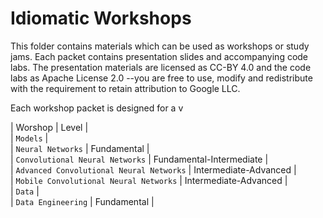 # Idiomatic Workshops

This folder contains materials which can be used as workshops or study jams. Each packet contains presentation slides and
accompanying code labs. The presentation materials are licensed as CC-BY 4.0 and the code labs as Apache License 2.0 --you are
free to use, modify and redistribute with the requirement to retain attribution to Google LLC.

Each workshop packet is designed for a  v 

| Worshop                                  | Level       |<br/>
| `Models`                                 |<br/>
| `Neural Networks`                        | Fundamental |<br/>
| `Convolutional Neural Networks`          | Fundamental-Intermediate |<br/>
| `Advanced Convolutional Neural Networks` | Intermediate-Advanced |<br/>
| `Mobile Convolutional Neural Networks`   | Intermediate-Advanced |<br/>
| `Data`                                   |<br/>
| `Data Engineering`                       | Fundamental |<br/>
